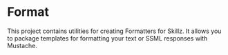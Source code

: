 Format
======

This project contains utilities for creating Formatters for Skillz. It allows you to package 
templates for formatting your text or SSML responses with Mustache.




